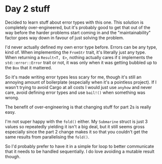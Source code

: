 # Day 2 stuff

Decided to learn stuff about error types with this one.  This solution is
completely over-engineered, but it's probably good to get that out of the
way before the harder problems start coming in and the "maintainability"
factor goes way down in favour of just solving the problem.

I'd never actually defined my own error type before.  Errors can be any
type, kind of.  When implementing the `FromStr` trait, it's literally
just any type.  When returning a `Result<T, E>`, nothing actually
cares if `E` implements the `std::error::Error` trait or not, it was
only when it was getting bubbled up to the `Box` that it mattered.

So it's made writing error types less scary for me, though it's still 
an annoying amount of boilerplate (especially when it's a pointless
project).  If I wasn't trying to avoid Cargo at all costs I would
just use `anyhow` and never care, avoid defining error types and
use `bail!()` when something was wrong.

The benefit of over-engineering is that changing stuff for part 2s
is really easy.

I'm not super happy with the `fold()` either.  My `Submarine` struct
is just 3 values so repeatedly yielding it isn't a big deal, but it
still seems gross especially since the part 2 change makes it so that
you couldn't get the same results from parallelising the `fold()`.

So I'd probably prefer to have it in a simple for loop to better
communicate that it needs to be handled sequentially.  I do love
avoiding a mutable result though.
